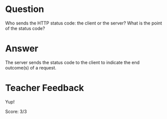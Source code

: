 # Question

Who sends the HTTP status code: the client or the server? What is the point of the status code?

# Answer

The server sends the status code to the client to indicate the end outcome(s) of a request.

# Teacher Feedback

Yup!

Score: 3/3